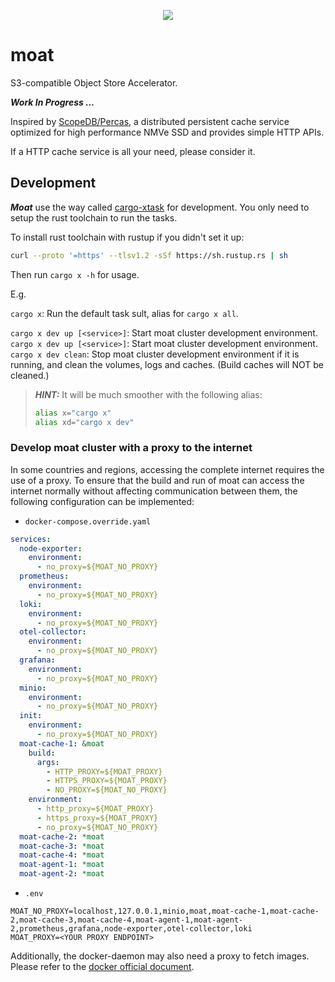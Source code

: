 <p align="center">
    <img src="https://raw.githubusercontent.com/mrcroxx/moat/main/etc/logo/slogan.svg" />
</p>

# moat

S3-compatible Object Store Accelerator.

***Work In Progress ...***

Inspired by [ScopeDB/Percas](https://github.com/scopedb/percas), a distributed persistent cache service optimized for high performance NMVe SSD and provides simple HTTP APIs.

If a HTTP cache service is all your need, please consider it.

## Development

***Moat*** use the way called [cargo-xtask](https://github.com/matklad/cargo-xtask) for development. You only need to setup the rust toolchain to run the tasks.

To install rust toolchain with rustup if you didn't set it up:

```sh
curl --proto '=https' --tlsv1.2 -sSf https://sh.rustup.rs | sh
```

Then run `cargo x -h` for usage.

E.g.

`cargo x`: Run the default task sult, alias for `cargo x all`.

`cargo x dev up [<service>]`: Start moat cluster development environment.
`cargo x dev up [<service>]`: Start moat cluster development environment.
`cargo x dev clean`: Stop moat cluster development environment if it is running, and clean the volumes, logs and caches. (Build caches will NOT be cleaned.)

> ***HINT:*** It will be much smoother with the following alias:
>
> ```sh
> alias x="cargo x"
> alias xd="cargo x dev"
> ```

### Develop moat cluster with a proxy to the internet

In some countries and regions, accessing the complete internet requires the use of a proxy. To ensure that the build and run of moat can access the internet normally without affecting communication between them, the following configuration can be implemented:

- `docker-compose.override.yaml`

```yaml
services:
  node-exporter:
    environment:
      - no_proxy=${MOAT_NO_PROXY}
  prometheus:
    environment:
      - no_proxy=${MOAT_NO_PROXY}
  loki:
    environment:
      - no_proxy=${MOAT_NO_PROXY}
  otel-collector:
    environment:
      - no_proxy=${MOAT_NO_PROXY}
  grafana:
    environment:
      - no_proxy=${MOAT_NO_PROXY}
  minio:
    environment:
      - no_proxy=${MOAT_NO_PROXY}
  init:
    environment:
      - no_proxy=${MOAT_NO_PROXY}
  moat-cache-1: &moat
    build:
      args:
        - HTTP_PROXY=${MOAT_PROXY}
        - HTTPS_PROXY=${MOAT_PROXY}
        - NO_PROXY=${MOAT_NO_PROXY}
    environment:
      - http_proxy=${MOAT_PROXY}
      - https_proxy=${MOAT_PROXY}
      - no_proxy=${MOAT_NO_PROXY}
  moat-cache-2: *moat
  moat-cache-3: *moat
  moat-cache-4: *moat
  moat-agent-1: *moat
  moat-agent-2: *moat
```

- `.env`

```properties
MOAT_NO_PROXY=localhost,127.0.0.1,minio,moat,moat-cache-1,moat-cache-2,moat-cache-3,moat-cache-4,moat-agent-1,moat-agent-2,prometheus,grafana,node-exporter,otel-collector,loki
MOAT_PROXY=<YOUR PROXY ENDPOINT>
```

Additionally, the docker-daemon may also need a proxy to fetch images. Please refer to the [docker official document](https://docs.docker.com/engine/cli/proxy/).